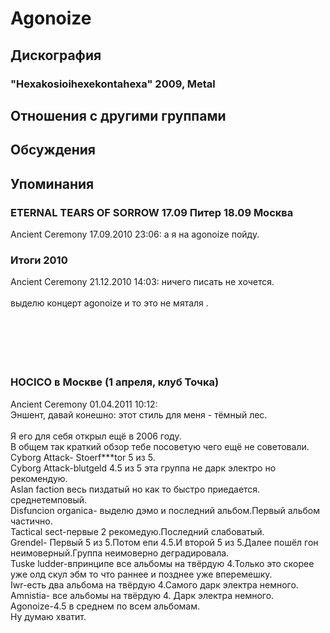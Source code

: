 # Agonoize



## Дискография

### "Hexakosioihexekontahexa" 2009, Metal




## Отношения с другими группами


## Обсуждения


## Упоминания

### ETERNAL TEARS OF SORROW 17.09 Питер 18.09 Москва 

Ancient Ceremony 17.09.2010 23:06:
а я на agonoize пойду.

### Итоги 2010

Ancient Ceremony 21.12.2010 14:03:
ничего писать не хочется.<BR><BR>выделю концерт agonoize и то это не мяталя .<BR><BR><BR><BR><BR><BR>

### HOCICO в Москве (1 апреля, клуб Точка)

Ancient Ceremony 01.04.2011 10:12:
	<BR>Эншент, давай конешно: этот стиль для меня - тёмный лес.<BR><BR>Я его для себя открыл ещё в 2006 году.<BR> В общем так краткий обзор тебе посоветую чего ещё не советовали.<BR>	Cyborg Attack- Stoerf***tor  5 из 5.<BR>        Cyborg Attack-blutgeld 4.5 из 5   эта группа   не дарк электро но рекомендую.<BR>Aslan faction  весь пиздатый но как то быстро приедается. среднетемповый.<BR>Disfuncion organica- выделю дэмо и последний альбом.Первый альбом частично.<BR>Tactical sect-первые 2 рекомедую.Последний слабоватый.<BR>Grendel- Первый 5 из 5.Потом епи  4.5.И второй 5 из 5.Далее пошёл гон неимоверный.Группа неимоверно деградировала.<BR>Tuske ludder-впринципе все альбомы на твёрдую 4.Только это скорее уже олд скул эбм то что раннее и позднее уже вперемешку.<BR>Iwr-есть два альбома на твёрдую 4.Самого дарк электра немного.<BR>Amnistia- все альбомы на твёрдую 4. Дарк электра немного.<BR>Agonoize-4.5 в среднем по всем альбомам.<BR>Ну думаю хватит.

